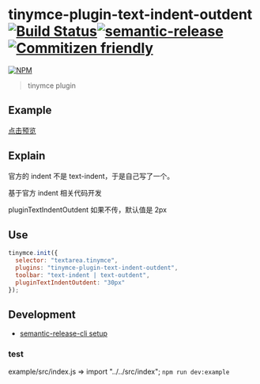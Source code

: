 # tinymce-plugin-text-indent-outdent [![Build Status](https://travis-ci.org/panhezeng/tinymce-plugin-text-indent-outdent.svg?branch=master)](https://travis-ci.org/panhezeng/tinymce-plugin-text-indent-outdent)[![semantic-release](https://img.shields.io/badge/%20%20%F0%9F%93%A6%F0%9F%9A%80-semantic--release-e10079.svg)](https://github.com/semantic-release/semantic-release)[![Commitizen friendly](https://img.shields.io/badge/commitizen-friendly-brightgreen.svg)](http://commitizen.github.io/cz-cli/)

[![NPM](https://nodei.co/npm/@panhezeng/tinymce-plugin-text-indent-outdent.png?compact=true)](https://nodei.co/npm/@panhezeng/tinymce-plugin-text-indent-outdent/)

> tinymce plugin

## Example

[点击预览](https://panhezeng.github.io/tinymce-plugin-text-indent-outdent/)

## Explain

官方的 indent 不是 text-indent，于是自己写了一个。

基于官方 indent 相关代码开发

pluginTextIndentOutdent 如果不传，默认值是 2px

## Use

```javascript
tinymce.init({
  selector: "textarea.tinymce",
  plugins: "tinymce-plugin-text-indent-outdent",
  toolbar: "text-indent | text-outdent",
  pluginTextIndentOutdent: "30px"
});
```

## Development

- [semantic-release-cli setup](https://semantic-release.gitbook.io/semantic-release/usage/getting-started)

### test

example/src/index.js => import "../../src/index";
`npm run dev:example`
